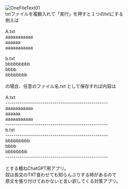 ![OneFileText01](https://github.com/user-attachments/assets/77ddc9d6-9784-41f6-96e7-aab8ed70d8ec)
</br>
txtファイルを複数入れて「実行」を押すと１つのtxtにする</br>
例えば</br>
</br>
A.txt</br>
aaaaaaaaaaa</br>
aaaaaa</br>
aaaaaaaaaaa</br>
</br>
b.txt</br>
bbbbbbbbb</br>
bbbb</br>
bbbbbbbb</br>
</br>
の場合、任意のファイル名.txt として保存すれば内容は</br>
</br>
A.txt</br>
--------------------------------------------------</br>
aaaaaaaaaaa</br>
aaaaaa</br>
aaaaaaaaaaa</br>
--------------------------------------------------</br>
b.txt</br>
--------------------------------------------------</br>
bbbbbbbbb</br>
bbbb</br>
bbbbbbbb</br>
--------------------------------------------------</br>
</br>
とする概ねChatGPT用アプリ。</br>
奴は長文のTXT食わせても知らんぷりする時があるので</br>
原文を張り付けておかないと言い訳してくる対策アプリ。</br>
